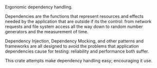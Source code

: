 Ergonomic dependency handling.

Dependencies are the functions that represent resources and effects needed by the application that are  outside if its the control: from network requests and file system access all the way down to random number generators and the measurement of time.

Dependency Injection, Dependency Mocking, and other patterns and frameworks are all designed to avoid the problems that application dependencies cause for testing: reliability and performance both suffer.

This crate attempts make dependency handling easy; encouraging it use.

<!--

# Registering dependencies





# Using dependencies





# Designing dependencies





# Testing with dependencies



-->




